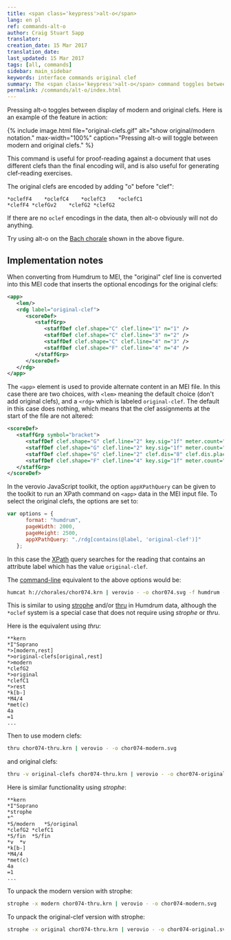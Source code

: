 ```yaml
---
title: <span class='keypress'>alt-o</span>
lang: en pl
ref: commands-alt-o
author: Craig Stuart Sapp
translator: 
creation_date: 15 Mar 2017
translation_date: 
last_updated: 15 Mar 2017
tags: [all, commands]
sidebar: main_sidebar
keywords: interface commands original clef
summary: The <span class='keypress'>alt-o</span> command toggles between 'original' and 'modern' clefs.
permalink: /commands/alt-o/index.html
---
```


Pressing <span class="keypress">alt-o</span> toggles between
display of modern and original clefs.  Here is an example of the feature
in action:

{% include image.html
	file="original-clefs.gif"
	alt="show original/modern notation."
	max-width="100%"
	caption="Pressing <span class='keypress'>alt-o</span> will toggle between modern and original clefs."
%}

This command is useful for proof-reading against a document that
uses different clefs than the final encoding will, and is also
useful for generating clef-reading exercises.

The original clefs are encoded by adding "o" before "clef":
<style>
pre {
	tab-size: 12;
	-o-tab-size: 12;
	-moz-tab-size: 12;
	-webkit-tab-size: 12;
}
</style>

```
*oclefF4	*oclefC4	*oclefC3	*oclefC1
*clefF4	*clefGv2	*clefG2	*clefG2
```

If there are no `oclef` encodings in the data, then 
<span class="keypress">alt-o</span> obviously will not do anything.


Try using <span class="keypress">alt-o</span> on the
[Bach chorale](http://verovio.humdrum.org/?file=chorales/chor074.krn) shown
in the above figure.




## Implementation notes ##

When converting from Humdrum to MEI, the "original" clef line is converted into this MEI code that inserts the optional encodings for the original clefs:

```xml
<app>
   <lem/>
   <rdg label="original-clef">
      <scoreDef>
         <staffGrp>
            <staffDef clef.shape="C" clef.line="1" n="1" />
            <staffDef clef.shape="C" clef.line="3" n="2" />
            <staffDef clef.shape="C" clef.line="4" n="3" />
            <staffDef clef.shape="F" clef.line="4" n="4" />
         </staffGrp>
      </scoreDef>
   </rdg>
</app>
```

The `<app>` element is used to provide alternate content in an MEI file. 
In this case there are two choices, with `<lem>` meaning the default choice (don't add
original clefs), and a `<rdg>` which is labeled `original-clef`.   The default in this
case does nothing, which means that the clef assignments at the start of the file
are not altered:

```xml
<scoreDef>
   <staffGrp symbol="bracket">
      <staffDef clef.shape="G" clef.line="2" key.sig="1f" meter.count="4" meter.unit="4" meter.sym="common" n="1" label="Soprano" lines="5" />
      <staffDef clef.shape="G" clef.line="2" key.sig="1f" meter.count="4" meter.unit="4" meter.sym="common" n="2" label="Alto" lines="5" />
      <staffDef clef.shape="G" clef.line="2" clef.dis="8" clef.dis.place="below" key.sig="1f" meter.count="4" meter.unit="4" meter.sym="common" n="3" label="Tenor" lines="5" />
      <staffDef clef.shape="F" clef.line="4" key.sig="1f" meter.count="4" meter.unit="4" meter.sym="common" n="4" label="Bass" lines="5" />
   </staffGrp>
</scoreDef>
```

In the verovio JavaScript toolkit, the option `appXPathQuery` can be given to the 
toolkit to run an XPath command on `<app>` data in the MEI input file. To select
the original clefs, the options are set to:

```javascript
var options = {
      format: "humdrum",
      pageWidth: 2000,
      pageHeight: 2500,
      appXPathQuery: "./rdg[contains(@label, 'original-clef')]"
   };
```

In this case the [XPath](https://en.wikipedia.org/wiki/XPath) query searches for the
reading that contains an attribute label which has the value `original-clef`.

The [command-line](/myvhv/command_line) equivalent to the above options would be:

```bash
humcat h://chorales/chor074.krn | verovio - -o chor074.svg -f humdrum -w 2000 -h 2500 --app-xpath-query="./rdg[contains(@label, 'original-clef')]"
```

This is similar to using [strophe](http://www.humdrum.org/Humdrum/commands/strophe.html) 
and/or [thru](http://www.humdrum.org/Humdrum/commands/thru.html) in Humdrum data, 
although the `*oclef` system is a special case that does not require 
using *strophe* or *thru*.

Here is the equivalent using *thru*:

```
**kern
*I"Soprano
*>[modern,rest]
*>original-clefs[original,rest]
*>modern
*clefG2
*>original
*clefC1
*>rest
*k[b-]
*M4/4
*met(c)
4a
=1
...
```

Then to use modern clefs:

```bash
thru chor074-thru.krn | verovio - -o chor074-modern.svg
```

and original clefs:

```bash
thru -v original-clefs chor074-thru.krn | verovio - -o chor074-original.svg
```

Here is similar functionality using *strophe*:

<style>
pre {
	tab-size: 15;
	-o-tab-size: 15;
	-moz-tab-size: 15;
	-webkit-tab-size: 15;
}
</style>

```
**kern
*I"Soprano
*strophe
*^
*S/modern	*S/original
*clefG2	*clefC1
*S/fin	*S/fin
*v	*v
*k[b-]
*M4/4
*met(c)
4a
=1
...
```

To unpack the modern version with strophe:

```bash
strophe -x modern chor074-thru.krn | verovio - -o chor074-modern.svg
```

To unpack the original-clef version with strophe:

```bash
strophe -x original chor074-thru.krn | verovio - -o chor074-original.svg
```



